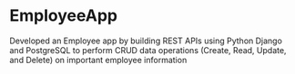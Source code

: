 # EmployeeApp
Developed an Employee app by building REST APIs using Python Django and PostgreSQL to perform CRUD data operations (Create, Read, Update, and Delete) on important employee information
